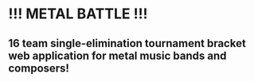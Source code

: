 # !!! METAL BATTLE !!!
## 16 team single-elimination tournament bracket web application for metal music bands and composers!

